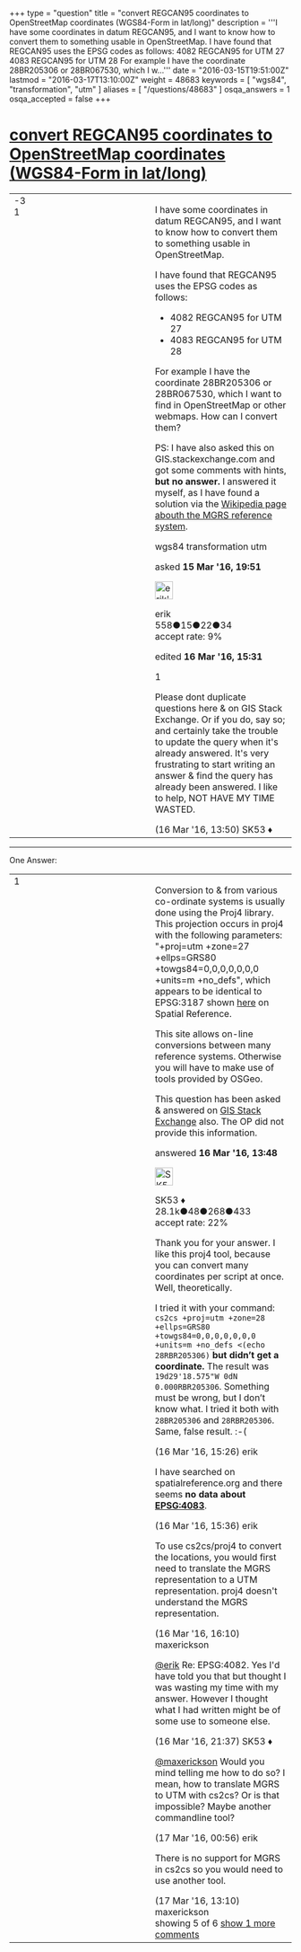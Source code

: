 +++
type = "question"
title = "convert REGCAN95 coordinates to OpenStreetMap coordinates (WGS84-Form in lat/long)"
description = '''I have some coordinates in datum REGCAN95, and I want to know how to convert them to something usable in OpenStreetMap. I have found that REGCAN95 uses the EPSG codes as follows:  4082 REGCAN95 for UTM 27 4083 REGCAN95 for UTM 28  For example I have the coordinate 28BR205306 or 28BR067530, which I w...'''
date = "2016-03-15T19:51:00Z"
lastmod = "2016-03-17T13:10:00Z"
weight = 48683
keywords = [ "wgs84", "transformation", "utm" ]
aliases = [ "/questions/48683" ]
osqa_answers = 1
osqa_accepted = false
+++

<div class="headNormal">

# [convert REGCAN95 coordinates to OpenStreetMap coordinates (WGS84-Form in lat/long)](/questions/48683/convert-regcan95-coordinates-to-openstreetmap-coordinates-wgs84-form-in-latlong)

</div>

<div id="main-body">

<div id="askform">

<table id="question-table" style="width:100%;">
<colgroup>
<col style="width: 50%" />
<col style="width: 50%" />
</colgroup>
<tbody>
<tr>
<td style="width: 30px; vertical-align: top"><div class="vote-buttons">
<span id="post-48683-upvote" class="ajax-command post-vote up" rel="nofollow" title="I like this post (click again to cancel)"> </span>
<div id="post-48683-score" class="post-score" title="current number of votes">
-3
</div>
<span id="post-48683-downvote" class="ajax-command post-vote down" rel="nofollow" title="I dont like this post (click again to cancel)"> </span> <span id="favorite-mark" class="ajax-command favorite-mark" rel="nofollow" title="mark/unmark this question as favorite (click again to cancel)"> </span>
<div id="favorite-count" class="favorite-count">
1
</div>
</div></td>
<td><div id="item-right">
<div class="question-body">
<p>I have some coordinates in datum REGCAN95, and I want to know how to convert them to something usable in OpenStreetMap.</p>
<p>I have found that REGCAN95 uses the EPSG codes as follows:</p>
<ul>
<li>4082 REGCAN95 for UTM 27</li>
<li>4083 REGCAN95 for UTM 28</li>
</ul>
<p>For example I have the coordinate 28BR205306 or 28BR067530, which I want to find in OpenStreetMap or other webmaps. How can I convert them?</p>
<p>PS: I have also asked this on GIS.stackexchange.com and got some comments with hints, <strong>but no answer.</strong> I answered it myself, as I have found a solution via the <a href="https://en.wikipedia.org/wiki/Military_grid_reference_system">Wikipedia page abouth the MGRS reference system</a>.</p>
</div>
<div id="question-tags" class="tags-container tags">
<span class="post-tag tag-link-wgs84" rel="tag" title="see questions tagged &#39;wgs84&#39;">wgs84</span> <span class="post-tag tag-link-transformation" rel="tag" title="see questions tagged &#39;transformation&#39;">transformation</span> <span class="post-tag tag-link-utm" rel="tag" title="see questions tagged &#39;utm&#39;">utm</span>
</div>
<div id="question-controls" class="post-controls">
&#10;</div>
<div class="post-update-info-container">
<div class="post-update-info post-update-info-user">
<p>asked <strong>15 Mar '16, 19:51</strong></p>
<img src="https://secure.gravatar.com/avatar/793c9f0cfb9f3cc6001d73f127644c67?s=32&amp;d=identicon&amp;r=g" class="gravatar" width="32" height="32" alt="erik&#39;s gravatar image" />
<p><span>erik</span><br />
<span class="score" title="558 reputation points">558</span><span title="15 badges"><span class="badge1">●</span><span class="badgecount">15</span></span><span title="22 badges"><span class="silver">●</span><span class="badgecount">22</span></span><span title="34 badges"><span class="bronze">●</span><span class="badgecount">34</span></span><br />
<span class="accept_rate" title="Rate of the user&#39;s accepted answers">accept rate:</span> <span title="erik has one accepted answer">9%</span></p>
</div>
<div class="post-update-info post-update-info-edited">
<p><span> edited <strong>16 Mar '16, 15:31</strong> </span></p>
</div>
</div>
<div id="comments-container-48683" class="comments-container">
<span id="48707"></span>
<div id="comment-48707" class="comment">
<div id="post-48707-score" class="comment-score">
1
</div>
<div class="comment-text">
<p>Please dont duplicate questions here &amp; on GIS Stack Exchange. Or if you do, say so; and certainly take the trouble to update the query when it's already answered. It's very frustrating to start writing an answer &amp; find the query has already been answered. I like to help, NOT HAVE MY TIME WASTED.</p>
</div>
<div id="comment-48707-info" class="comment-info">
<span class="comment-age">(16 Mar '16, 13:50)</span> <span class="comment-user userinfo">SK53 ♦</span>
</div>
</div>
</div>
<div id="comment-tools-48683" class="comment-tools">
&#10;</div>
<div class="clear">
&#10;</div>
<div id="comment-48683-form-container" class="comment-form-container">
&#10;</div>
<div class="clear">
&#10;</div>
</div></td>
</tr>
</tbody>
</table>

------------------------------------------------------------------------

<div class="tabBar">

<span id="sort-top"></span>

<div class="headQuestions">

One Answer:

</div>

</div>

<span id="48706"></span>

<div id="answer-container-48706" class="answer">

<table style="width:100%;">
<colgroup>
<col style="width: 50%" />
<col style="width: 50%" />
</colgroup>
<tbody>
<tr>
<td style="width: 30px; vertical-align: top"><div class="vote-buttons">
<span id="post-48706-upvote" class="ajax-command post-vote up" rel="nofollow" title="I like this post (click again to cancel)"> </span>
<div id="post-48706-score" class="post-score" title="current number of votes">
1
</div>
<span id="post-48706-downvote" class="ajax-command post-vote down" rel="nofollow" title="I dont like this post (click again to cancel)"> </span>
</div></td>
<td><div class="item-right">
<div class="answer-body">
<p>Conversion to &amp; from various co-ordinate systems is usually done using the Proj4 library. This projection occurs in proj4 with the following parameters: "+proj=utm +zone=27 +ellps=GRS80 +towgs84=0,0,0,0,0,0,0 +units=m +no_defs", which appears to be identical to EPSG:3187 shown <a href="http://spatialreference.org/ref/epsg/3187/">here</a> on Spatial Reference.</p>
<p>This site allows on-line conversions between many reference systems. Otherwise you will have to make use of tools provided by OSGeo.</p>
<p>This question has been asked &amp; answered on <a href="http://gis.stackexchange.com/questions/185122/convert-regcan95-coordinates-to-openstreetmap-coordinates-wgs84-form-in-lat-lon">GIS Stack Exchange</a> also. The OP did not provide this information.</p>
</div>
<div class="answer-controls post-controls">
&#10;</div>
<div class="post-update-info-container">
<div class="post-update-info post-update-info-user">
<p>answered <strong>16 Mar '16, 13:48</strong></p>
<img src="https://secure.gravatar.com/avatar/06cd84075f1adc2870ad102c7233e661?s=32&amp;d=identicon&amp;r=g" class="gravatar" width="32" height="32" alt="SK53&#39;s gravatar image" />
<p><span>SK53 ♦</span><br />
<span class="score" title="28084 reputation points"><span>28.1k</span></span><span title="48 badges"><span class="badge1">●</span><span class="badgecount">48</span></span><span title="268 badges"><span class="silver">●</span><span class="badgecount">268</span></span><span title="433 badges"><span class="bronze">●</span><span class="badgecount">433</span></span><br />
<span class="accept_rate" title="Rate of the user&#39;s accepted answers">accept rate:</span> <span title="SK53 has 121 accepted answers">22%</span></p>
</div>
</div>
<div id="comments-container-48706" class="comments-container">
<span id="48710"></span>
<div id="comment-48710" class="comment">
<div id="post-48710-score" class="comment-score">
&#10;</div>
<div class="comment-text">
<p>Thank you for your answer. I like this proj4 tool, because you can convert many coordinates per script at once. Well, theoretically.</p>
<p>I tried it with your command: <code>cs2cs +proj=utm +zone=28 +ellps=GRS80 +towgs84=0,0,0,0,0,0,0 +units=m +no_defs &lt;(echo 28RBR205306)</code> <strong>but didn’t get a coordinate.</strong> The result was <code>19d29'18.575"W 0dN 0.000RBR205306</code>. Something must be wrong, but I don’t know what. I tried it both with <code>28BR205306</code> and <code>28RBR205306</code>. Same, false result. :-(</p>
</div>
<div id="comment-48710-info" class="comment-info">
<span class="comment-age">(16 Mar '16, 15:26)</span> <span class="comment-user userinfo">erik</span>
</div>
</div>
<span id="48711"></span>
<div id="comment-48711" class="comment">
<div id="post-48711-score" class="comment-score">
&#10;</div>
<div class="comment-text">
<p>I have searched on spatialreference.org and there seems <strong>no data about <a href="http://spatialreference.org/ref/epsg/?page=38">EPSG:4083</a></strong>.</p>
</div>
<div id="comment-48711-info" class="comment-info">
<span class="comment-age">(16 Mar '16, 15:36)</span> <span class="comment-user userinfo">erik</span>
</div>
</div>
<span id="48713"></span>
<div id="comment-48713" class="comment">
<div id="post-48713-score" class="comment-score">
&#10;</div>
<div class="comment-text">
<p>To use cs2cs/proj4 to convert the locations, you would first need to translate the MGRS representation to a UTM representation. proj4 doesn't understand the MGRS representation.</p>
</div>
<div id="comment-48713-info" class="comment-info">
<span class="comment-age">(16 Mar '16, 16:10)</span> <span class="comment-user userinfo">maxerickson</span>
</div>
</div>
<span id="48717"></span>
<div id="comment-48717" class="comment">
<div id="post-48717-score" class="comment-score">
&#10;</div>
<div class="comment-text">
<p><a href="https://help.openstreetmap.org/users/5517/erik">@erik</a> Re: EPSG:4082. Yes I'd have told you that but thought I was wasting my time with my answer. However I thought what I had written might be of some use to someone else.</p>
</div>
<div id="comment-48717-info" class="comment-info">
<span class="comment-age">(16 Mar '16, 21:37)</span> <span class="comment-user userinfo">SK53 ♦</span>
</div>
</div>
<span id="48718"></span>
<div id="comment-48718" class="comment">
<div id="post-48718-score" class="comment-score">
&#10;</div>
<div class="comment-text">
<p><a href="https://help.openstreetmap.org/users/10973/maxerickson">@maxerickson</a> Would you mind telling me how to do so? I mean, how to translate MGRS to UTM with cs2cs? Or is that impossible? Maybe another commandline tool?</p>
</div>
<div id="comment-48718-info" class="comment-info">
<span class="comment-age">(17 Mar '16, 00:56)</span> <span class="comment-user userinfo">erik</span>
</div>
</div>
<span id="48722"></span>
<div id="comment-48722" class="comment not_top_scorer">
<div id="post-48722-score" class="comment-score">
&#10;</div>
<div class="comment-text">
<p>There is no support for MGRS in cs2cs so you would need to use another tool.</p>
</div>
<div id="comment-48722-info" class="comment-info">
<span class="comment-age">(17 Mar '16, 13:10)</span> <span class="comment-user userinfo">maxerickson</span>
</div>
</div>
</div>
<div id="comment-tools-48706" class="comment-tools">
<span class="comments-showing"> showing 5 of 6 </span> <a href="#" class="show-all-comments-link">show 1 more comments</a>
</div>
<div class="clear">
&#10;</div>
<div id="comment-48706-form-container" class="comment-form-container">
&#10;</div>
<div class="clear">
&#10;</div>
</div></td>
</tr>
</tbody>
</table>

</div>

<div class="paginator-container-left">

</div>

</div>

</div>

